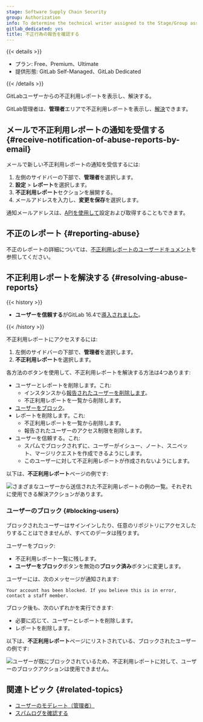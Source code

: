 ```yaml
---
stage: Software Supply Chain Security
group: Authorization
info: To determine the technical writer assigned to the Stage/Group associated with this page, see https://handbook.gitlab.com/handbook/product/ux/technical-writing/#assignments
gitlab_dedicated: yes
title: 不正行為の報告を確認する
---
```


{{< details >}}

- プラン: Free、Premium、Ultimate
- 提供形態: GitLab Self-Managed、GitLab Dedicated

{{< /details >}}

GitLabユーザーからの不正利用レポートを表示し、解決する。

GitLab管理者は、**管理者**エリアで不正利用レポートを表示し、[解決](#resolving-abuse-reports)できます。

## メールで不正利用レポートの通知を受信する {#receive-notification-of-abuse-reports-by-email}

メールで新しい不正利用レポートの通知を受信するには:

1. 左側のサイドバーの下部で、**管理者**を選択します。
1. **設定** > **レポート**を選択します。
1. **不正利用レポート**セクションを展開する。
1. メールアドレスを入力し、**変更を保存**を選択します。

通知メールアドレスは、[APIを使用して](../api/settings.md#available-settings)設定および取得することもできます。

## 不正のレポート {#reporting-abuse}

不正のレポートの詳細については、[不正利用レポートのユーザードキュメント](../user/report_abuse.md)を参照してください。

## 不正利用レポートを解決する {#resolving-abuse-reports}

{{< history >}}

- **ユーザーを信頼する**がGitLab 16.4で[導入されました](https://gitlab.com/gitlab-org/gitlab/-/merge_requests/131102)。

{{< /history >}}

不正利用レポートにアクセスするには:

1. 左側のサイドバーの下部で、**管理者**を選択します。
1. **不正利用レポート**を選択します。

各方法のボタンを使用して、不正利用レポートを解決する方法は4つあります:

- ユーザーとレポートを削除します。これ:
  - インスタンスから[報告されたユーザーを削除します](../user/profile/account/delete_account.md)。
  - 不正利用レポートを一覧から削除します。
- [ユーザーをブロック](#blocking-users)。
- レポートを削除します。これ:
  - 不正利用レポートを一覧から削除します。
  - 報告されたユーザーのアクセス制限を削除します。
- ユーザーを信頼する。これ:
  - スパムでブロックされずに、ユーザーがイシュー、ノート、スニペット、マージリクエストを作成できるようにします。
  - このユーザーに対して不正利用レポートが作成されないようにします。

以下は、**不正利用レポート**ページの例です:

![さまざまなユーザーから送信された不正利用レポートの例の一覧。それぞれに使用できる解決アクションがあります。](img/abuse_reports_page_v13_11.png)

### ユーザーのブロック {#blocking-users}

ブロックされたユーザーはサインインしたり、任意のリポジトリにアクセスしたりすることはできませんが、すべてのデータは残ります。

ユーザーをブロック:

- 不正利用レポート一覧に残します。
- **ユーザーをブロック**ボタンを無効の**ブロック済み**ボタンに変更します。

ユーザーには、次のメッセージが通知されます:

```plaintext
Your account has been blocked. If you believe this is in error, contact a staff member.
```

ブロック後も、次のいずれかを実行できます:

- 必要に応じて、ユーザーとレポートを削除します。
- レポートを削除します。

以下は、**不正利用レポート**ページにリストされている、ブロックされたユーザーの例です:

![ユーザーが既にブロックされているため、不正利用レポートに対して、ユーザーのブロックアクションは使用できません。](img/abuse_report_blocked_user_v11_7.png)

## 関連トピック {#related-topics}

- [ユーザーのモデレート（管理者）](moderate_users.md)
- [スパムログを確認する](review_spam_logs.md)

